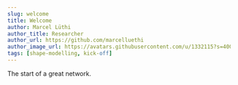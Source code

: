 ```yaml
---
slug: welcome
title: Welcome
author: Marcel Lüthi
author_title: Researcher
author_url: https://github.com/marcelluethi
author_image_url: https://avatars.githubusercontent.com/u/1332115?s=400&u=85f196182f47120058b7ae6edd0a41151b77ceb7&v=4
tags: [shape-modelling, kick-off]
---
```


The start of a great network.